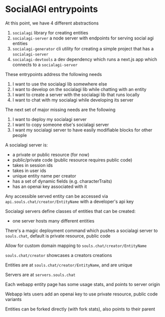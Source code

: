 # SocialAGI entrypoints

At this point, we have 4 different abstractions

1. `socialagi` library for creating entities
1. `socialagi-server` a node server with endpoints for serving social agi entities
1. `socialagi-generator` cli utility for creating a simple project that has a `socialagi-server` 
1. `socialagi-devtools` a dev dependency which runs a next.js app which connects to a `socialagi-server`

These entrypoints address the following needs
1. I want to use the socialagi lib somewhere else
1. I want to develop on the socialagi lib while chatting with an entity
1. I want to create a server with the socialagi lib that runs locally
1. I want to chat with my socialagi while developing its server

The next set of major missing needs are the following
1. I want to deploy my socialagi server
1. I want to copy someone else's socialagi server
1. I want my socialagi server to have easily modifiable blocks for other people

A socialagi server is:
- a private or public resource (for now)
- public/private code (public resource requires public code)
- takes in session ids
- takes in user ids
- unique entity name per creator
- has a set of dynamic fields (e.g. characterTraits) 
- has an openai key associated with it

Any accessible served entity can be accessed via `api.souls.chat/creator/EntityName` with a developer's api key

Socialagi servers define classes of entities that can be created:
- one server hosts many different entities

There's a magic deployment command which pushes a socialagi server to `souls.chat`, default is private resource, public code

Allow for custom domain mapping to `souls.chat/creator/EntityName`

`souls.chat/creator` showcases a creators creations

Entities are at `souls.chat/creator/EntityName`, and are unique

Servers are at `servers.souls.chat`

Each webapp entity page has some usage stats, and points to server origin

Webapp lets users add an openai key to use private resource, public code variants

Entities can be forked directly (with fork stats), also points to their parent